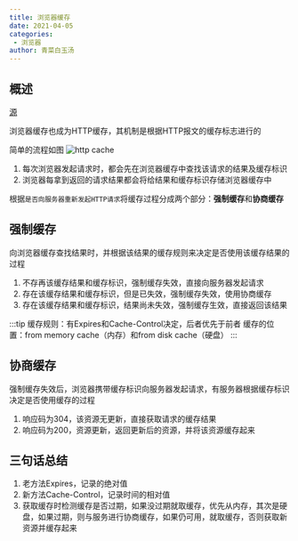 ```yaml
---
title: 浏览器缓存
date: 2021-04-05
categories:
 - 浏览器
author: 青菜白玉汤
---
```


## 概述
[源](https://juejin.cn/post/6844903593275817998)

浏览器缓存也成为HTTP缓存，其机制是根据HTTP报文的缓存标志进行的

简单的流程如图
![http cache](https://user-gold-cdn.xitu.io/2018/4/19/162db6359673e7d0?imageView2/0/w/1280/h/960/format/webp/ignore-error/1)

1. 每次浏览器发起请求时，都会先在浏览器缓存中查找该请求的结果及缓存标识
2. 浏览器每拿到返回的请求结果都会将给结果和缓存标识存储浏览器缓存中


根据`是否向服务器重新发起HTTP请求`将缓存过程分成两个部分：**强制缓存**和**协商缓存**

## 强制缓存
向浏览器缓存查找结果时，并根据该结果的缓存规则来决定是否使用该缓存结果的过程

1. 不存再该缓存结果和缓存标识，强制缓存失效，直接向服务器发起请求
2. 存在该缓存结果和缓存标识，但是已失效，强制缓存失效，使用协商缓存
3. 存在该缓存结果和缓存标识，结果尚未失效，强制缓存生效，直接返回该结果

:::tip
缓存规则：有Expires和Cache-Control决定，后者优先于前者
缓存的位置：from memory cache（内存）和from disk cache（硬盘）
:::

## 协商缓存
强制缓存失效后，浏览器携带缓存标识向服务器发起请求，有服务器根据缓存标识决定是否使用缓存的过程

1. 响应码为304，该资源无更新，直接获取请求的缓存结果
2. 响应码为200，资源更新，返回更新后的资源，并将该资源缓存起来

## 三句话总结
1. 老方法Expires，记录的绝对值
2. 新方法Cache-Control，记录时间的相对值
3. 获取缓存时检测缓存是否过期，如果没过期就取缓存，优先从内存，其次是硬盘，如果过期，则与服务进行协商缓存，如果仍可用，就取缓存，否则获取新资源并缓存起来